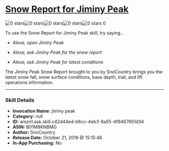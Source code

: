 # [Snow Report for Jiminy Peak](http://alexa.amazon.com/#skills/amzn1.ask.skill.c42d44ed-b6cc-4eb3-8a55-4f9467651d34)
![0 stars](../../images/ic_star_border_black_18dp_1x.png)![0 stars](../../images/ic_star_border_black_18dp_1x.png)![0 stars](../../images/ic_star_border_black_18dp_1x.png)![0 stars](../../images/ic_star_border_black_18dp_1x.png)![0 stars](../../images/ic_star_border_black_18dp_1x.png) 0

To use the Snow Report for Jiminy Peak skill, try saying...

* *Alexa, open Jiminy Peak*

* *Alexa, ask Jiminy Peak for the snow report*

* *Alexa, ask Jiminy Peak for latest conditions*

The Jiminy Peak Snow Report brought to you by SnoCountry brings you the latest snow fall, snow surface conditions,  base depth, trail, and lift operations information.

***

### Skill Details

* **Invocation Name:** jiminy peak
* **Category:** null
* **ID:** amzn1.ask.skill.c42d44ed-b6cc-4eb3-8a55-4f9467651d34
* **ASIN:** B01M8KNBMG
* **Author:** SnoCountry
* **Release Date:** October 21, 2016 @ 15:15:46
* **In-App Purchasing:** No
